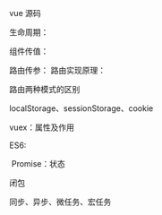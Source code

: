 vue 源码

生命周期：

组件传值：

路由传参：
路由实现原理：

路由两种模式的区别

localStorage、sessionStorage、cookie

vuex：属性及作用

ES6:

​		Promise：状态

闭包

同步、异步、微任务、宏任务

